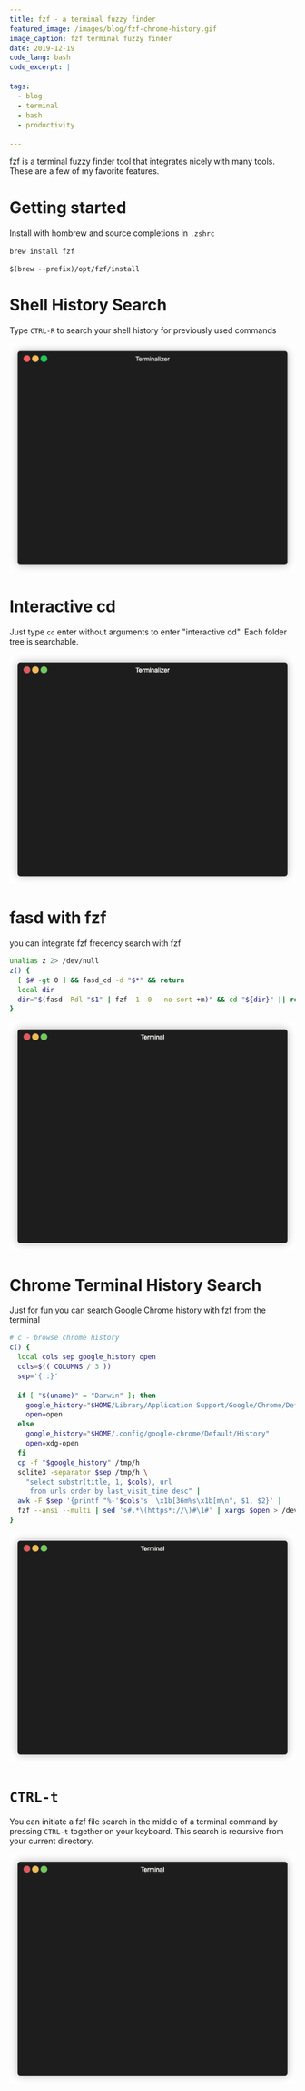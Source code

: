 ```yaml
---
title: fzf - a terminal fuzzy finder
featured_image: /images/blog/fzf-chrome-history.gif
image_caption: fzf terminal fuzzy finder
date: 2019-12-19
code_lang: bash
code_excerpt: |

tags:
  - blog
  - terminal
  - bash
  - productivity

---
```


fzf is a terminal fuzzy finder tool that integrates nicely with many tools. These are a few of my favorite features.

# Getting started
Install with hombrew and source completions in `.zshrc`

`brew install fzf`

`$(brew --prefix)/opt/fzf/install`

# Shell History Search
Type `CTRL-R` to search your shell history for previously used commands

![fzf history search](/images/blog/fzf-history.gif "fzf history search")

# Interactive cd
Just type `cd` enter without arguments to enter "interactive cd". Each folder tree is searchable.


![fzf interactive cd](/images/blog/fzf-cd.gif "interactive cd")

# fasd with fzf
you can integrate fzf frecency search with fzf
``` bash
unalias z 2> /dev/null
z() {
  [ $# -gt 0 ] && fasd_cd -d "$*" && return
  local dir
  dir="$(fasd -Rdl "$1" | fzf -1 -0 --no-sort +m)" && cd "${dir}" || return 1
}
```

![fzf fasd](/images/blog/fzf-fasd.gif "fsf with fasd frecency integration")

# Chrome Terminal History Search
Just for fun you can search Google Chrome history with fzf from the terminal

``` bash
# c - browse chrome history
c() {
  local cols sep google_history open
  cols=$(( COLUMNS / 3 ))
  sep='{::}'

  if [ "$(uname)" = "Darwin" ]; then
    google_history="$HOME/Library/Application Support/Google/Chrome/Default/History"
    open=open
  else
    google_history="$HOME/.config/google-chrome/Default/History"
    open=xdg-open
  fi
  cp -f "$google_history" /tmp/h
  sqlite3 -separator $sep /tmp/h \
    "select substr(title, 1, $cols), url
     from urls order by last_visit_time desc" |
  awk -F $sep '{printf "%-'$cols's  \x1b[36m%s\x1b[m\n", $1, $2}' |
  fzf --ansi --multi | sed 's#.*\(https*://\)#\1#' | xargs $open > /dev/null 2> /dev/null
}

```

![fzf chrome history](/images/blog/fzf-chrome-history.gif "fsf chrome history search")


# `CTRL-t`

You can initiate a fzf file search in the middle of a terminal command by pressing `CTRL-t` together on your keyboard. This search is recursive from your current directory.

![fzf ctrl-t](/images/blog/fzf-ctrl-t.gif "fsf ctrl-t file search")
